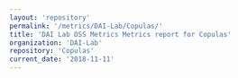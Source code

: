 ```yaml
---
layout: 'repository'
permalink: '/metrics/DAI-Lab/Copulas/'
title: 'DAI Lab OSS Metrics Metrics report for Copulas'
organization: 'DAI-Lab'
repository: 'Copulas'
current_date: '2018-11-11'
---
```

